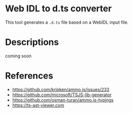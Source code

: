 # Web IDL to d.ts converter

This tool generates a `.d.ts` file based on a WebIDL input file.

# Descriptions

coming soon

# References

- https://github.com/kripken/ammo.js/issues/233
- https://github.com/microsoft/TSJS-lib-generator
- https://github.com/osman-turan/ammo.js-typings
- https://ts-ast-viewer.com
